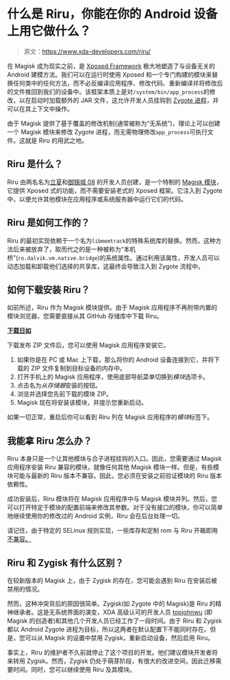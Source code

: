 # 什么是 Riru，你能在你的 Android 设备上用它做什么？

> 原文：<https://www.xda-developers.com/riru/>

在 Magisk 成为现实之前，是 [Xposed Framework](https://www.xda-developers.com/best-xposed-modules/) 极大地塑造了与设备无关的 Android 建模方法。我们可以在运行时使用 Xposed 和一个专门构建的模块来替换任何类中的任何方法，而不必反编译应用程序、修改代码、重新编译并将修改后的文件推回到我们的设备中。该框架本质上是对`/system/bin/app_process`的修改，以在启动时加载额外的 JAR 文件，这允许开发人员挂钩到 [Zygote 进程](https://developer.android.com/topic/performance/memory-overview)，并可以在其上下文中操作。

由于 Magisk 提供了基于覆盖的修改机制(通常被称为“无系统”)，理论上可以创建一个 Magisk 模块来修改 Zygote 进程，而无需物理修改`app_process`可执行文件。这就是 Riru 的用武之地。

## Riru 是什么？

Riru 由两名名为[立夏](https://github.com/RikkaW)和[御锦城 08](https://github.com/yujincheng08) 的开发人员创建，是一个特制的 [Magisk 模块](https://www.xda-developers.com/best-magisk-modules/)，它提供 Xposed 式的功能，而不需要安装老式的 Xposed 框架。它注入到 Zygote 中，以便允许其他模块在应用程序或系统服务器中运行它们的代码。

## Riru 是如何工作的？

Riru 的最初实现依赖于一个名为`libmemtrack`的特殊系统库的替换。然而，这种方法后来被放弃了，取而代之的是一种被称为“本机桥”(`ro.dalvik.vm.native.bridge`)的系统属性。通过利用该属性，开发人员可以动态加载和卸载他们选择的共享库，这最终会导致注入到 Zygote 流程中。

## 如何下载安装 Riru？

如前所述，Riru 作为 Magisk 模块提供。由于 Magisk 应用程序不再附带内置的模块浏览器，您需要直接从其 GitHub 存储库中下载 Riru。

**[下载日如](https://github.com/RikkaApps/Riru/releases/latest)**

下载发布 ZIP 文件后，您可以使用 Magisk 应用程序安装它。

1.  如果你是在 PC 或 Mac 上下载，那么将你的 Android 设备连接到它，并将下载的 ZIP 文件复制到目标设备的内存中。
2.  打开手机上的 Magisk 应用程序，使用底部导航菜单切换到*模块*选项卡。
3.  点击名为*从存储器*安装的按钮。
4.  浏览并选择您先前下载的模块 ZIP。
5.  Magisk 现在将安装该模块，并提示您重新启动。

如果一切正常，重启后你可以看到 Riru 列在 Magisk 应用程序的*模块*标签下。

## 我能拿 Riru 怎么办？

Riru 本身只是一个让其他模块与合子进程挂钩的入口。因此，您需要通过 Magisk 应用程序安装 Riru 兼容的模块，就像任何其他 Magisk 模块一样。但是，有些模块可能与最新的 Riru 版本不兼容。因此，您必须在安装之前验证模块的 Riru 版本依赖性。

成功安装后，Riru 模块将在 Magisk 应用程序中与 Magisk 模块并列。然后，您可以打开特定于模块的配置前端来修改其参数。对于没有接口的模块，你可以简单地继续使用你的修改过的 Android 实例，Riru 会在后台处理一切。

请记住，由于特定的 SELinux 规则实现，一些库存和定制 rom 与 Riru 开箱即用[不兼容。](https://github.com/RikkaApps/Riru/wiki/Explanation-about-incorrect-SELinux-rules-from-third-party-ROMs-cause-Riru-not-working)

## Riru 和 Zygisk 有什么区别？

在较新版本的 Magisk 上，由于 Zygisk 的存在，您可能会遇到 Riru 在安装后被禁用的情况。

然而，这种冲突背后的原因很简单。Zygisk(如 Zygote 中的 Magisk)是 Riru 的精神继承者。这是无系统界面的演变，XDA 高级认可的开发人员 [topjohnwu](https://forum.xda-developers.com/m/topjohnwu.4470081/) (即 Magisk 的创造者)和其他几个开发人员已经工作了一段时间。由于 Riru 和 Zygisk 都以 Android Zygote 进程为目标，所以这两者在默认配置下不能同时存在。但是，您可以从 Magisk 的设置中禁用 Zygisk，重新启动设备，然后启用 Riru。

事实上，Riru 的维护者不久前就停止了这个项目的开发。他们建议模块开发者将来转用 Zygisk。然而，Zygisk 仍处于萌芽阶段，有很大的改进空间，因此迁移需要时间。同时，您可以继续使用 Riru 及其模块。